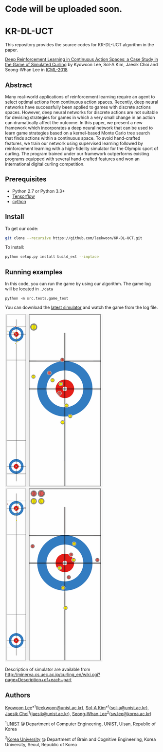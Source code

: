# Code will be uploaded soon.

# KR-DL-UCT

This repository provides the source codes for KR-DL-UCT algorithm in the paper.

[Deep Reinforcement Learning in Continuous Action Spaces: a Case Study in the Game of Simulated Curling](http://proceedings.mlr.press/v80/lee18b/lee18b.pdf) by Kyowoon Lee, Sol-A Kim, Jaesik Choi and Seong-Whan Lee in [ICML-2018](https://icml.cc/Conferences/2018)

## Abstract
Many real-world applications of reinforcement learning require an agent to select optimal actions from continuous action spaces. Recently, deep neural networks have successfully been applied to games with discrete actions spaces. However, deep neural networks for discrete actions are not suitable for devising strategies for games in which a very small change in an action can dramatically affect the outcome. In this paper, we present a new framework which incorporates a deep neural network that can be used to learn game strategies based on a kernel-based Monte Carlo tree search that finds actions within a continuous space. To avoid hand-crafted features, we train our network using supervised learning followed by reinforcement learning with a high-fidelity simulator for the Olympic sport of curling. The program trained under our framework outperforms existing programs equipped with several hand-crafted features and won an international digital curling competition.

<!-- This version of software is developed by Kyowoon Lee, Sol-a Kim and Jaesik Choi, members of [Statistical Artificial Intelligence Laboratory (SAIL)](http://sail.unist.ac.kr) at Ulsan National Institute of Science and Technology (UNIST), Korea. This is joint work with Prof. Seong-Whan Lee at Korea University. -->

## Prerequisites
- Python 2.7 or Python 3.3+
- [Tensorflow](https://www.tensorflow.org/?hl=en)
- [cython](https://cython.readthedocs.io/en/latest/)

## Install

To get our code:

```bash
git clone --recursive https://github.com/leekwoon/KR-DL-UCT.git
```

To install:

```bash
python setup.py install build_ext --inplace
```

## Running examples

In this code, you can run the game by using our algorithm. The game log will be located in `./data`

```
python -m src.tests.game_test
```

You can download the [latest simulator](http://minerva.cs.uec.ac.jp/curling/wiki.cgi?page=%A5%C0%A5%A6%A5%F3%A5%ED%A1%BC%A5%C9) and watch the game from the log file.

![breakout-tunneling.gif](assets/1.gif)
![pong-killshot.gif](assets/2.gif)

Description of simulator are available from
http://minerva.cs.uec.ac.jp/curling_en/wiki.cgi?page=Description+of+each+part

## Authors

[Kyowoon Lee](http://sail.unist.ac.kr/members/)\*<sup>1</sup>(leekwoon@unist.ac.kr), [Sol-A Kim](http://sail.unist.ac.kr/members/)\*<sup>1</sup>(sol-a@unist.ac.kr), [Jaesik Choi](http://sail.unist.ac.kr/members/jaesik/)<sup>1</sup>(jaesik@unist.ac.kr), [Seong-Whan Lee](http://ibi.korea.ac.kr/sub2_1.php?code=LSW)<sup>2</sup>(sw.lee@korea.ac.kr)

<sup>1</sup>[UNIST](http://www.unist.ac.kr/) @ Department of Computer Engineering, UNIST, Ulsan, Republic of Korea

<sup>2</sup>[Korea University](http://www.korea.ac.kr/mbshome/mbs/en/index.do) @ Department of Brain and Cognitive Engineering, Korea University, Seoul, Republic of Korea
